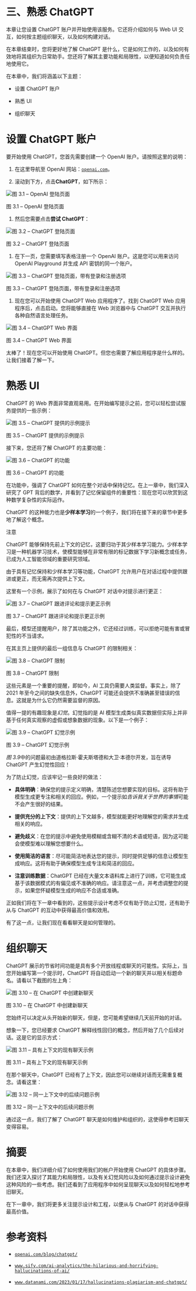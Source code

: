 # 三、熟悉 ChatGPT

本章让您设置 ChatGPT 账户并开始使用该服务。它还将介绍如何与 Web UI 交互，如何按主题组织聊天，以及如何构建对话。

在本章结束时，您将更好地了解 ChatGPT 是什么，它是如何工作的，以及如何有效地将其组织为日常助手。您还将了解其主要功能和局限性，以便知道如何负责任地使用它。

在本章中，我们将涵盖以下主题：

+   设置 ChatGPT 账户

+   熟悉 UI

+   组织聊天

# 设置 ChatGPT 账户

要开始使用 ChatGPT，您首先需要创建一个 OpenAI 账户。请按照这里的说明：

1.  在这里导航至 OpenAI 网站：[`openai.com`](https://openai.com)。

1.  滚动到下方，点击**ChatGPT**，如下所示：

![图 3.1 – OpenAI 登陆页面](img/mdn-genai-cgpt-oai-Figure_3.1_B19904.jpg)

图 3.1 – OpenAI 登陆页面

1.  然后您需要点击**尝试 ChatGPT**：

![图 3.2 – ChatGPT 登陆页面](img/mdn-genai-cgpt-oai-Figure_3.2_B19904.jpg)

图 3.2 – ChatGPT 登陆页面

1.  在下一页，您需要填写表格注册一个 OpenAI 账户。这是您可以用来访问 OpenAI Playground 并生成 API 密钥的同一个账户。

![图 3.3 – ChatGPT 登陆页面，带有登录和注册选项](img/mdn-genai-cgpt-oai-Figure_3.3_B19904.jpg)

图 3.3 – ChatGPT 登陆页面，带有登录和注册选项

1.  现在您可以开始使用 ChatGPT Web 应用程序了。找到 ChatGPT Web 应用程序后，点击启动。您将能够直接在 Web 浏览器中与 ChatGPT 交互并执行各种自然语言处理任务。

![图 3.4 – ChatGPT Web 界面](img/mdn-genai-cgpt-oai-Figure_3.4_B19904.jpg)

图 3.4 – ChatGPT Web 界面

太棒了！现在您可以开始使用 ChatGPT。但您也需要了解应用程序是什么样的。让我们接着了解一下。

# 熟悉 UI

ChatGPT 的 Web 界面非常直观易用。在开始编写提示之前，您可以轻松尝试服务提供的一些示例：

![图 3.5 – ChatGPT 提供的示例提示](img/mdn-genai-cgpt-oai-Figure_3.5_B19904.jpg)

图 3.5 – ChatGPT 提供的示例提示

接下来，您还将了解 ChatGPT 的主要功能：

![图 3.6 – ChatGPT 的功能](img/mdn-genai-cgpt-oai-Figure_3.6_B19904.jpg)

图 3.6 – ChatGPT 的功能

在功能中，强调了 ChatGPT 如何在整个对话中保持记忆。在上一章中，我们深入研究了 GPT 背后的数学，并看到了记忆保留组件的重要性：现在您可以欣赏到这种数学复杂性的实际运作。

ChatGPT 的这种能力也是**少样本学习**的一个例子，我们将在接下来的章节中更多地了解这个概念。

注意

ChatGPT 能够保持先前上下文的记忆，这要归功于其少样本学习能力。少样本学习是一种机器学习技术，使模型能够在非常有限的标记数据下学习新概念或任务，已成为人工智能领域的重要研究领域。

由于具有记忆保持和少样本学习等功能，ChatGPT 允许用户在对话过程中提供跟进或更正，而无需再次提供上下文。

这里有一个示例，展示了如何在与 ChatGPT 对话中对提示进行更正：

![图 3.7 – ChatGPT 跟进评论和提示更正示例](img/mdn-genai-cgpt-oai-Figure_3.7_B19904.jpg)

图 3.7 – ChatGPT 跟进评论和提示更正示例

最后，模型还提醒用户，除了其功能之外，它还经过训练，可以拒绝可能有害或冒犯性的不当请求。

在其主页上提供的最后一组信息与 ChatGPT 的限制相关：

![图 3.8 – ChatGPT 限制](img/mdn-genai-cgpt-oai-Figure_3.8_B19904.jpg)

图 3.8 – ChatGPT 限制

这些元素是一个重要的提醒，即如今，AI 工具仍需要人类监督。事实上，除了 2021 年至今之间的缺失信息外，ChatGPT 可能还会提供不准确甚至错误的信息。这就是为什么它仍然需要监督的原因。

值得一提的有趣现象是*幻觉*。幻觉指的是 AI 模型生成类似真实数据但实际上并非基于任何真实观察的虚假或想象数据的现象。以下是一个例子：

![图 3.9 – ChatGPT 幻觉示例](img/mdn-genai-cgpt-oai-Figure_3.9_B19904.jpg)

图 3.9 – ChatGPT 幻觉示例

*图 3.9*中的问题最初由道格拉斯·霍夫斯塔德和大卫·本德尔开发，旨在诱导 ChatGPT 产生幻觉性回应！

为了防止幻觉，应该牢记一些良好的做法：

+   **具体明确**：确保您的提示定义明确，清楚陈述您想要实现的目标。这将有助于模型生成更专注和相关的回应。例如，一个提示如*告诉我关于世界的事情*可能不会产生很好的结果。

+   **提供充分的上下文**：提供的上下文越多，模型就能更好地理解您的需求并生成相关的响应。

+   **避免歧义**：在您的提示中避免使用模糊或含糊不清的术语或短语，因为这可能会使模型难以理解您想要什么。

+   **使用简洁的语言**：尽可能简洁地表达您的提示，同时提供足够的信息让模型生成响应。这将有助于确保模型生成专注和简洁的回应。

+   **注意训练数据**：ChatGPT 已经在大量文本语料库上进行了训练，它可能生成基于该数据模式的有偏见或不准确的响应。请注意这一点，并考虑调整您的提示，如果您怀疑模型生成的响应不合适或准确。

正如我们将在下一章中看到的，这些提示设计考虑不仅有助于防止幻觉，还有助于从与 ChatGPT 的互动中获得最高价值和效用。

有了这一点，让我们现在看看聊天是如何管理的。

# 组织聊天

ChatGPT 展示的节省时间功能是具有多个开放线程或聊天的可能性。实际上，当您开始编写第一个提示时，ChatGPT 将自动启动一个新的聊天并以相关标题命名。请看以下截图的左上角：

![图 3.10 – 在 ChatGPT 中创建新聊天](img/mdn-genai-cgpt-oai-Figure_3.10_B19904.jpg)

图 3.10 – 在 ChatGPT 中创建新聊天

您始终可以决定从头开始新的聊天，但是，您可能希望继续几天前开始的对话。

想象一下，您已经要求 ChatGPT 解释线性回归的概念，然后开始了几个后续对话。这是它的显示方式：

![图 3.11 – 具有上下文的现有聊天示例](img/mdn-genai-cgpt-oai-Figure_3.11_B19904.jpg)

图 3.11 – 具有上下文的现有聊天示例

在那个聊天中，ChatGPT 已经有了上下文，因此您可以继续对话而无需重复概念。请看这里：

![图 3.12 – 同一上下文中的后续问题示例](img/mdn-genai-cgpt-oai-Figure_3.12_B19904.jpg)

图 3.12 – 同一上下文中的后续问题示例

通过这一点，我们了解了 ChatGPT 聊天是如何维护和组织的，这使得参考旧聊天变得容易。

# 摘要

在本章中，我们详细介绍了如何使用我们的帐户开始使用 ChatGPT 的具体步骤。我们还深入探讨了其能力和局限性，以及有关幻觉风险以及如何通过提示设计避免这种风险的一些考虑。我们还看到了应用程序中如何呈现聊天以及如何轻松地参考旧聊天。

在下一章中，我们将更多关注提示设计和工程，以便从与 ChatGPT 的对话中获得最高价值。

# 参考资料

+   [`openai.com/blog/chatgpt/`](https://openai.com/blog/chatgpt/)

+   [`www.sify.com/ai-analytics/the-hilarious-and-horrifying-hallucinations-of-ai/`](https://www.sify.com/ai-analytics/the-hilarious-and-horrifying-hallucinations-of-ai/)

+   [`www.datanami.com/2023/01/17/hallucinations-plagiarism-and-chatgpt/`](https://www.datanami.com/2023/01/17/hallucinations-plagiarism-and-chatgpt/)


